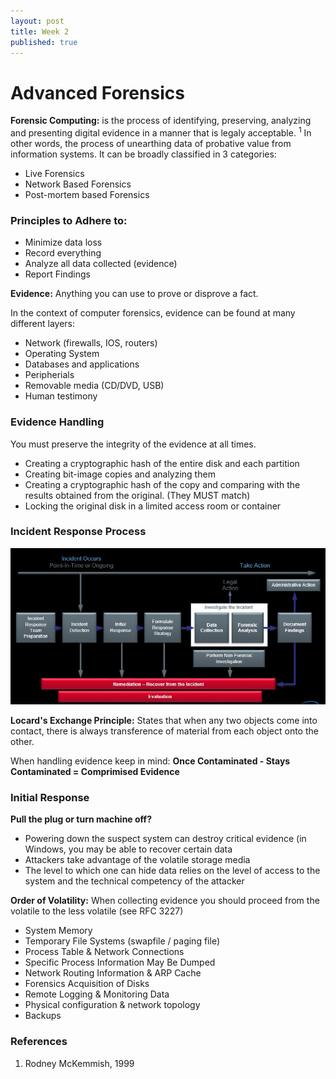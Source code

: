 ```yaml
---
layout: post
title: Week 2
published: true
---
```

# Advanced Forensics
**Forensic Computing:** is the process of identifying, preserving, analyzing and presenting digital evidence in a manner that is legaly acceptable. <sup>1</sup>
In other words, the process of unearthing data of probative value from information systems. 
It can be broadly classified in 3 categories: 
- Live Forensics
- Network Based Forensics
- Post-mortem based Forensics

### Principles to Adhere to:
- Minimize data loss
- Record everything
- Analyze all data collected (evidence) 
- Report Findings

**Evidence:** Anything you can use to prove or disprove a fact.

In the context of computer forensics, evidence can be found at many different layers: 
- Network (firewalls, IOS, routers)
- Operating System
- Databases and applications
- Peripherials
- Removable media (CD/DVD, USB)
- Human testimony

### Evidence Handling
You must preserve the integrity of the evidence at all times. 
- Creating a cryptographic hash of the entire disk and each partition
- Creating bit-image copies and analyzing them
- Creating a cryptographic hash of the copy and comparing with the results obtained from the original. (They MUST match) 
- Locking the original disk in a limited access room or container

### Incident Response Process
<img src= "https://raw.githubusercontent.com/viscovin/viscovin.github.io/master/images/IR_Process.JPG">

**Locard's Exchange Principle:**
States that when any two objects come into contact, there is always transference of material from each object onto the other.

When handling evidence keep in mind: 
**Once Contaminated - Stays Contaminated = Comprimised Evidence** 

### Initial Response
**Pull the plug  or turn machine off?**
- Powering down the suspect system can destroy critical evidence (in Windows, you may be able to recover certain data 
- Attackers take advantage of the volatile storage media
- The level to which one can hide data relies on the level of access to the system and the technical competency of the attacker

**Order of Volatility:**
When collecting evidence you should proceed from the volatile to the less volatile (see RFC 3227) 
- System Memory
- Temporary File Systems (swapfile / paging file)
- Process Table & Network Connections
- Specific Process Information May Be Dumped
- Network Routing Information & ARP Cache
- Forensics Acquisition of Disks
- Remote Logging & Monitoring Data
- Physical configuration & network topology
- Backups




### References 
1. Rodney McKemmish, 1999
